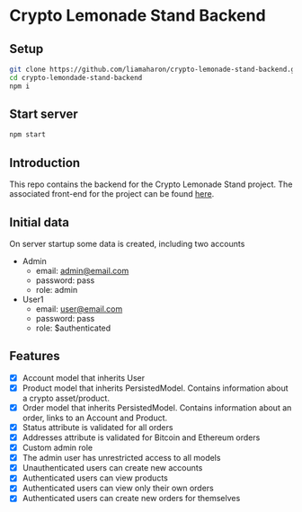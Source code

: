 # Crypto Lemonade Stand Backend

## Setup

```bash
git clone https://github.com/liamaharon/crypto-lemonade-stand-backend.git
cd crypto-lemondade-stand-backend
npm i
```

## Start server

```bash
npm start
```

## Introduction

This repo contains the backend for the Crypto Lemonade Stand project. The associated front-end for the project can be found [here](https://github.com/liamaharon/crypto-lemonade-stand-frontend).

## Initial data

On server startup some data is created, including two accounts

- Admin
  - email: admin@email.com
  - password: pass
  - role: admin
- User1
  - email: user@email.com
  - password: pass
  - role: $authenticated

## Features

- [x] Account model that inherits User
- [x] Product model that inherits PersistedModel. Contains information about a crypto asset/product.
- [x] Order model that inherits PersistedModel. Contains information about an order, links to an Account and Product.
- [x] Status attribute is validated for all orders
- [x] Addresses attribute is validated for Bitcoin and Ethereum orders
- [x] Custom admin role
- [x] The admin user has unrestricted access to all models
- [x] Unauthenticated users can create new accounts
- [x] Authenticated users can view products
- [x] Authenticated users can view only their own orders
- [x] Authenticated users can create new orders for themselves
